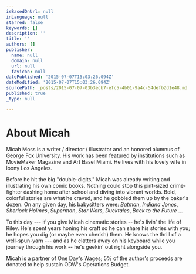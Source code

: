 ```yaml
---
isBasedOnUrl: null
inLanguage: null
starred: false
keywords: []
description: ''
title: ''
authors: []
publisher:
  name: null
  domain: null
  url: null
  favicon: null
datePublished: '2015-07-07T15:03:26.094Z'
dateModified: '2015-07-07T15:03:26.094Z'
sourcePath: _posts/2015-07-07-03b3ecb7-efc5-4b01-9a4c-54defb2d1e48.md
published: true
_type: null

---
```

# About Micah

Micah Moss is a writer / director / illustrator and an honored alumnus of George Fox University.  His work has been featured by institutions such as MovieMaker Magazine and Art Basel Miami.  He lives with his lovely wife in loony Los Angeles.

Before he hit the big "double-digits," Micah was already writing and illustrating his own comic books.   Nothing could stop this pint-sized crime-fighter dashing home after school and diving into vibrant worlds.  Bold, colorful stories are what he craved, and he gobbled them up by the baker's dozen.  On any given day, his babysitters were: _Batman_, _Indiana Jones_, _Sherlock Holmes_, _Superman_, _Star Wars_, _Ducktales_, _Back to the Future_ ...

To this day --- if you give Micah cinematic stories -- he's livin' the life of Riley.  He's spent years honing his craft so he can share his stories with you; he hopes you dig (or maybe even cherish) them.  He knows the thrill of a well-spun-yarn --- and as he clatters away on his keyboard while you journey through his work -- he's geekin' out right alongside you.

Micah is a partner of One Day's Wages; 5% of the author's proceeds are donated to help sustain ODW's Operations Budget.